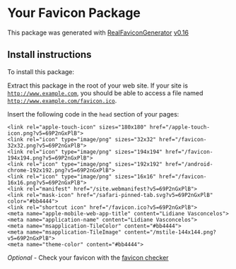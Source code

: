 # Your Favicon Package

This package was generated with [RealFaviconGenerator](https://realfavicongenerator.net/) [v0.16](https://realfavicongenerator.net/change_log#v0.16)

## Install instructions

To install this package:

Extract this package in the root of your web site. If your site is <code>http://www.example.com</code>, you should be able to access a file named <code>http://www.example.com/favicon.ico</code>.

Insert the following code in the `head` section of your pages:

    <link rel="apple-touch-icon" sizes="180x180" href="/apple-touch-icon.png?v5=69P2nGxPlB">
    <link rel="icon" type="image/png" sizes="32x32" href="/favicon-32x32.png?v5=69P2nGxPlB">
    <link rel="icon" type="image/png" sizes="194x194" href="/favicon-194x194.png?v5=69P2nGxPlB">
    <link rel="icon" type="image/png" sizes="192x192" href="/android-chrome-192x192.png?v5=69P2nGxPlB">
    <link rel="icon" type="image/png" sizes="16x16" href="/favicon-16x16.png?v5=69P2nGxPlB">
    <link rel="manifest" href="/site.webmanifest?v5=69P2nGxPlB">
    <link rel="mask-icon" href="/safari-pinned-tab.svg?v5=69P2nGxPlB" color="#bb4444">
    <link rel="shortcut icon" href="/favicon.ico?v5=69P2nGxPlB">
    <meta name="apple-mobile-web-app-title" content="Lidiane Vasconcelos">
    <meta name="application-name" content="Lidiane Vasconcelos">
    <meta name="msapplication-TileColor" content="#bb4444">
    <meta name="msapplication-TileImage" content="/mstile-144x144.png?v5=69P2nGxPlB">
    <meta name="theme-color" content="#bb4444">

*Optional* - Check your favicon with the [favicon checker](https://realfavicongenerator.net/favicon_checker)
